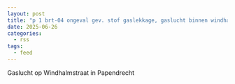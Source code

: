 ```yaml
---
layout: post
title: "p 1 brt-04 ongeval gev. stof gaslekkage, gaslucht binnen windhalmstraat papendrecht 189492"
date: 2025-06-26
categories: 
  - rss
tags: 
  - feed
---
```


Gaslucht op Windhalmstraat in Papendrecht
